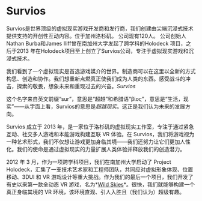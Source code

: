 # 

# Survios

Survios是世界顶级的虚拟现实游戏开发商和发行商，我们创建由尖端沉浸式技术提供支持的开创性互动内容。位于加州洛杉矶。 公司现有120人。 公司创始人Nathan Burba和James Iliff曾在南加州大学发起了跨学科的Holodeck 项目，之后于2013 年在Holodeck项目至上创立了Survios公司，专注于虚拟现实游戏和沉浸式技术。

我们看到了一个虚拟现实是首选游戏媒介的世界。制造商可以在这里以全新的方式构思、创造和协作。我们想重新点燃真正使我们成为人类的东西。感受战斗的冲击，探索的敬畏，想象未来和重现过去的兴奋。*Survios*

这个名字来自英文前缀“sur”，意思是“超越”和希腊语“βίος”，意思是“生活，现实”——从字面上看，Survios的意思是*超越现实*。这正是我们认为未来的发展方向。

Survios 成立于 2013 年，是一家位于洛杉矶的虚拟现实工作室，专注于通过紧急互动、社交多人游戏和本能游戏构建互联 VR 体验。在 Survios，我们将游戏视为一种艺术形式，我们不仅想让游戏更加身临其境——我们还努力让它们更加人性化。我们的使命是通过虚拟现实的力量扩展人类体验并释放我们的创造潜力。

2012 年 3 月，作为一项跨学科项目，我们在南加州大学启动了 Project Holodeck，汇集了一支技术艺术家和工程师团队，共同应对虚拟形象体现、位置移动、3DUI 和 VR 游戏设计等重大挑战。作为我们的最后一个项目，我们开发了有史以来第一款全动态 VR 游戏，名为*[Wild Skies](http://www.polygon.com/gaming/2012/7/23/3177612/project-holodeck-aims-to-make-star-trek-technology-a-reality)*。很快，我们就能够构建一个真正身临其境的 VR 环境，该环境直观、引人入胜且（我们认为）超级有趣。

